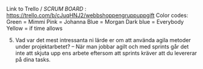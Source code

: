 Link to Trello / *SCRUM BOARD* : https://trello.com/b/cJuqHNJ2/webbshoppengruppuppgift 
Color codes: 
    Green = Mimmi
    Pink = Johanna
    Blue = Morgan
    Dark blue = Everybody
    Yellow = if time allows 

5) Vad var det mest intressanta ni lärde er om att använda agila  metoder under projektarbetet?
– När man jobbar agilt och med sprints går det inte att skjuta upp ens arbete eftersom att sprints kräver att du levererar på dina tasks. 
